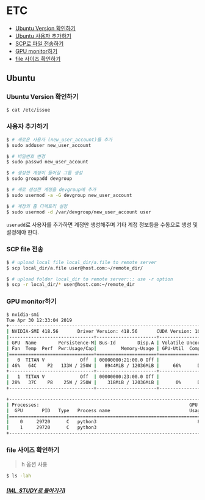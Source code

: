 # ETC

- [Ubuntu Version 확인하기](#ubuntu-version-확인하기)
- [Ubuntu 사용자 추가하기](#사용자-추가하기)
- [SCP로 파일 전송하기](#scp-file-전송)
- [GPU monitor하기](#GPU-monitor하기)
- [file 사이즈 확인하기](#file-사이즈-확인하기)

## Ubuntu

### Ubuntu Version 확인하기

```bash
$ cat /etc/issue
```

### 사용자 추가하기

```bash
$ # 새로운 사용자 (new_user_account)를 추가
$ sudo adduser new_user_account

$ # 비밀번호 변경
$ sudo passwd new_user_account

$ # 생성한 계정이 들어갈 그룹 생성
$ sudo groupadd devgroup

$ # 새로 생성한 계정을 devgroup에 추가
$ sudo usermod -a -G devgroup new_user_account

$ # 계정의 홈 디렉토리 설정
$ sudo usermod -d /var/devgroup/new_user_account user
```

`useradd`로 사용자를 추가하면 계정만 생성해주며 기타 계정 정보등을 수동으로 생성 및 설정해야 한다.

### SCP file 전송

```bash
$ # upload local file local_dir/a.file to remote server
$ scp local_dir/a.file user@host.com:~/remote_dir/

$ # upload folder local_dir to remote server::: use -r option
$ scp -r local_dir/* user@host.com:~/remote_dir
```

### GPU monitor하기

```bash
$ nvidia-smi
Tue Apr 30 12:33:04 2019
+-----------------------------------------------------------------------------+
| NVIDIA-SMI 418.56       Driver Version: 418.56       CUDA Version: 10.1     |
|-------------------------------+----------------------+----------------------+
| GPU  Name        Persistence-M| Bus-Id        Disp.A | Volatile Uncorr. ECC |
| Fan  Temp  Perf  Pwr:Usage/Cap|         Memory-Usage | GPU-Util  Compute M. |
|===============================+======================+======================|
|   0  TITAN V             Off  | 00000000:21:00.0 Off |                  N/A |
| 46%   64C    P2   133W / 250W |   8944MiB / 12036MiB |     66%      Default |
+-------------------------------+----------------------+----------------------+
|   1  TITAN V             Off  | 00000000:23:00.0 Off |                  N/A |
| 28%   37C    P8    25W / 250W |    318MiB / 12036MiB |      0%      Default |
+-------------------------------+----------------------+----------------------+

+-----------------------------------------------------------------------------+
| Processes:                                                       GPU Memory |
|  GPU       PID   Type   Process name                             Usage      |
|=============================================================================|
|    0     29720      C   python3                                     8933MiB |
|    1     29720      C   python3                                      307MiB |
+-----------------------------------------------------------------------------+
```

### file 사이즈 확인하기

> h 옵션 사용

```bash
$ ls -lah
```

##### [[ML_STUDY로 돌아기기]](https://github.com/elemag1414/ML_STUDY)
